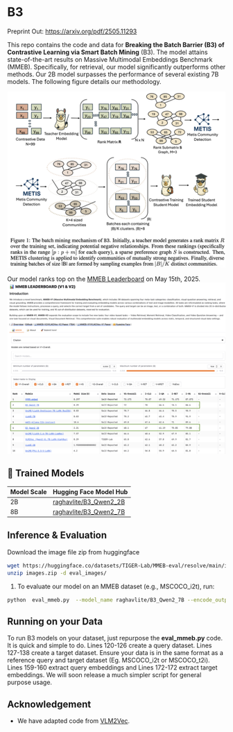 # B3

Preprint Out: https://arxiv.org/pdf/2505.11293

This repo contains the code and data for **Breaking the Batch Barrier (B3) of Contrastive Learning via Smart Batch Mining** (B3). The model attains state-of-the-art results on Massive Multimodal Embeddings Benchmark (MMEB). Specifically, for retrieval, our model significantly outperforms other methods. Our 2B model surpasses the performance of several existing 7B models. The following figure details our methodology.
<div align="center">
<img src="./methodology.png" alt="Model Architecture" width="800">
</div>

Our model ranks top on the [MMEB Leaderboard](https://huggingface.co/spaces/TIGER-Lab/MMEB-Leaderboard) on May 15th, 2025.
![Ranking](./ranking.png)





## 🧠 Trained Models

| Model Scale | Hugging Face Model Hub |
|-------------|-------------------------|
| 2B          | [raghavlite/B3_Qwen2_2B](https://huggingface.co/raghavlite/B3_Qwen2_2B) |
| 8B          | [raghavlite/B3_Qwen2_7B](https://huggingface.co/raghavlite/B3_Qwen2_7B) |


## Inference & Evaluation

Download the image file zip from huggingface
```bash
wget https://huggingface.co/datasets/TIGER-Lab/MMEB-eval/resolve/main/images.zip
unzip images.zip -d eval_images/
```

1. To evaluate our model on an MMEB dataset (e.g., MSCOCO_i2t), run:
```bash 
python  eval_mmeb.py  --model_name raghavlite/B3_Qwen2_7B --encode_output_path  ./MMEB-evaloutputs/B2_Qwen2_7B/  --pooling  eos  --normalize  True  --lora  --lora_r  8  --bf16  --dataset_name  TIGER-Lab/MMEB-eval  --subset_name  MSCOCO_i2t  --dataset_split  test  --per_device_eval_batch_size  4  --image_dir  eval_images/  --tgt_prefix_mod
```

## Running on your Data

To run B3 models on your dataset, just repurpose the **eval_mmeb.py** code. It is quick and simple to do. Lines 120-126 create a query dataset. Lines 127-138 create a target dataset. Ensure your data is in the same format as a reference query and target dataset (Eg. MSCOCO_i2t or MSCOCO_t2i). Lines 159-160 extract query embeddings and Lines 172-172 extract target embeddings. We will soon release a much simpler script for general purpose usage.

## Acknowledgement
- We have adapted code from [VLM2Vec]([https://github.com/TIGER-AI-Lab/VLM2Vec]).
